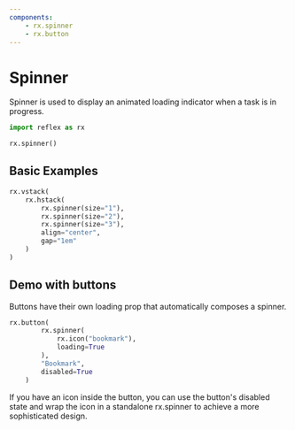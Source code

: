 ```yaml
---
components:
    - rx.spinner
    - rx.button
---
```


# Spinner

Spinner is used to display an animated loading indicator when a task is in progress.

```python exec
import reflex as rx
```

```python demo
rx.spinner()
```

## Basic Examples

```python demo
rx.vstack(
    rx.hstack(
        rx.spinner(size="1"),
        rx.spinner(size="2"),
        rx.spinner(size="3"),
        align="center",
        gap="1em"
    )
)
```

## Demo with buttons

Buttons have their own loading prop that automatically composes a spinner.

```python demo
rx.button(
        rx.spinner(
            rx.icon("bookmark"),
            loading=True
        ),
        "Bookmark",
        disabled=True
    )
```

If you have an icon inside the button, you can use the button's disabled state and wrap the icon in a standalone rx.spinner to achieve a more sophisticated design.

